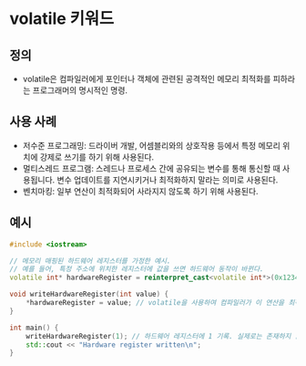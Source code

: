 # volatile 키워드

## 정의
- volatile은 컴파일러에게 포인터나 객체에 관련된 공격적인 메모리 최적화를 피하라는 프로그래머의 명시적인 명령.

## 사용 사례
- 저수준 프로그래밍: 드라이버 개발, 어셈블리와의 상호작용 등에서 특정 메모리 위치에 강제로 쓰기를 하기 위해 사용된다.
- 멀티스레드 프로그램: 스레드나 프로세스 간에 공유되는 변수를 통해 통신할 때 사용됩니다. 변수 업데이트를 지연시키거나 최적화하지 말라는 의미로 사용된다.
- 벤치마킹: 일부 연산이 최적화되어 사라지지 않도록 하기 위해 사용된다.

## 예시
```cpp
#include <iostream>

// 메모리 매핑된 하드웨어 레지스터를 가정한 예시.
// 예를 들어, 특정 주소에 위치한 레지스터에 값을 쓰면 하드웨어 동작이 바뀐다.
volatile int* hardwareRegister = reinterpret_cast<volatile int*>(0x12345678);

void writeHardwareRegister(int value) {
    *hardwareRegister = value; // volatile을 사용하여 컴파일러가 이 연산을 최적화하지 않게 한다.
}

int main() {
    writeHardwareRegister(1); // 하드웨어 레지스터에 1 기록. 실제로는 존재하지 않는 주소라서 실행할 경우 문제가 발생할 수 있다.
    std::cout << "Hardware register written\n";
}
```
